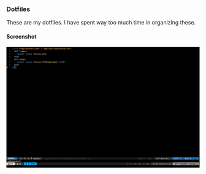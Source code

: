 ### Dotfiles

These are my dotfiles.
I have spent way too much time in organizing these.

#### Screenshot
![Alt text](/images/screenshot.png?raw=true "Screenshot")
